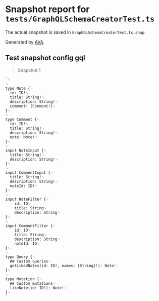 # Snapshot report for `tests/GraphQLSchemaCreatorTest.ts`

The actual snapshot is saved in `GraphQLSchemaCreatorTest.ts.snap`.

Generated by [AVA](https://ava.li).

## Test snapshot config gql

> Snapshot 1

    `␊
    ␊
    type Note {␊
      id: ID!␊
      title: String!␊
      description: String!␊
      comment: [Comment!]␊
    }␊
    ␊
    type Comment {␊
      id: ID!␊
      title: String!␊
      description: String!␊
      note: Note!␊
    }␊
    ␊
    input NoteInput {␊
      title: String!␊
      description: String!␊
    }␊
    ␊
    input CommentInput {␊
      title: String!␊
      description: String!␊
      noteId: ID!␊
    }␊
    ␊
    input NoteFilter {␊
        id: ID␊
        title: String␊
        description: String␊
    }␊
    ␊
    input CommentFilter {␊
        id: ID␊
        title: String␊
        description: String␊
        noteId: ID␊
    }␊
    ␊
    type Query {␊
      ## Custom queries␊
      getLikedNotes(id: ID!, names: [String]!): Note!␊
    }␊
    ␊
    type Mutation {␊
      ## Custom mutations␊
      likeNote(id: ID!): Note!␊
    }␊
    `
